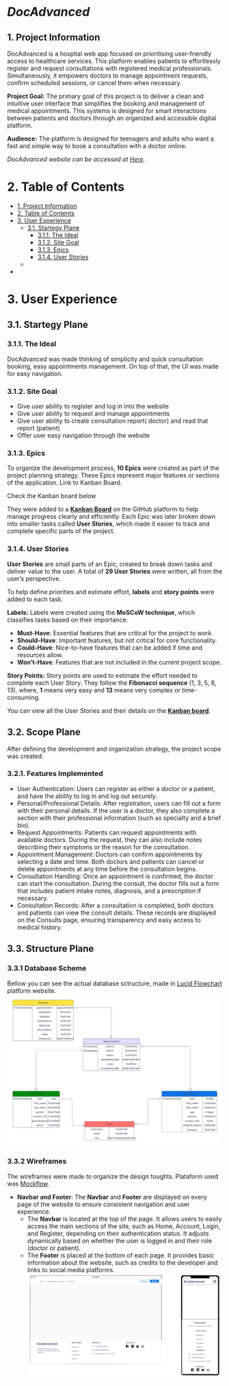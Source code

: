# ***DocAdvanced***

## 1. Project Information
DocAdvanced is a hospital web app focused on prioritising user-friendly access to healthcare services. This platform enables patients to effortlessly register and request consultations with registered medical professionals. Simultaneously, it empowers doctors to manage appointment requests, confirm scheduled sessions, or cancel them when necessary.

**Project Goal:**
The primary goal of this project is to deliver a clean and intuitive user interface that simplifies the booking and management of medical appointments. This systems is designed for smart interactions between patients and doctors through an organized and accessible digital platform.

**Audience:**
The platform is designed for teenagers and adults who want a fast and simple way to book a consultation with a doctor online.

*DocAdvanced website can be accessed at [Here](https://doc-advanced-c1ddb943acbd.herokuapp.com/).*

# 2. Table of Contents

- [1. Project Information]()
- [2. Table of Contents]()
- [3. User Experience]()
    - [3.1. Startegy Plane]()
        - [3.1.1. The Ideal]()
        - [3.1.2. Site Goal]()
        - [3.1.3. Epics]()
        - [3.1.4. User Stories]()
    - []()
- []()

# 3. User Experience

## 3.1. Startegy Plane

### 3.1.1. The Ideal
DocAdvanced was made thinking of simplicity and quick consultation booking, easy appointments management. On top of that, the UI was made for easy navigation.

### 3.1.2. Site Goal
- Give user ability to register and log in into the website
- Give user ability to request and manage appointments
- Give user ability to create consultation report( doctor) and read that report (patient)
- Offer user easy navigation through the website

### 3.1.3. Epics
To organize the development process, **10 Epics** were created as part of the project planning strategy. These Epics represent major features or sections of the application. Link to Kanban Board.

Check the Kanban board below

They were added to a [**Kanban Board**](https://github.com/users/Jonatas-01/projects/2/views/1) on the GitHub platform to help manage progress clearly and efficiently. Each Epic was later broken down into smaller tasks called **User Stories**, which made it easier to track and complete specific parts of the project.

### 3.1.4. User Stories
**User Stories** are small parts of an Epic, created to break down tasks and deliver value to the user. A total of **29 User Stories** were written, all from the user’s perspective.

To help define priorities and estimate effort, **labels** and **story points** were added to each task.

**Labels:**
Labels were created using the **MoSCoW technique**, which classifies tasks based on their importance:

- **Must-Have**: Essential features that are critical for the project to work.
- **Should-Have**: Important features, but not critical for core functionality.
- **Could-Have**: Nice-to-have features that can be added if time and resources allow.
- **Won’t-Have**: Features that are not included in the current project scope.

**Story Points:**
Story points are used to estimate the effort needed to complete each User Story. They follow the **Fibonacci sequence** (1, 3, 5, 8, 13), where, **1** means very easy and **13** means very complex or time-consuming.

You can view all the User Stories and their details on the [**Kanban board**](https://github.com/users/Jonatas-01/projects/2/views/1).

## 3.2. Scope Plane
After defining the development and organization strategy, the project scope was created.

### 3.2.1. Features Implemented
- User Authentication: Users can register as either a doctor or a patient, and have the ability to log in and log out securely.
- Personal/Professional Details: After registration, users can fill out a form with their personal details. If the user is a doctor, they also complete a section with their professional information (such as specialty and a brief bio).
- Request Appointments: Patients can request appointments with available doctors. During the request, they can also include notes describing their symptoms or the reason for the consultation.
- Appointment Management: Doctors can confirm appointments by selecting a date and time. Both doctors and patients can cancel or delete appointments at any time before the consultation begins.
- Consultation Handling: Once an appointment is confirmed, the doctor can start the consultation. During the consult, the doctor fills out a form that includes patient intake notes, diagnosis, and a prescription if necessary.
- Consultation Records: After a consultation is completed, both doctors and patients can view the consult details. These records are displayed on the Consults page, ensuring transparency and easy access to medical history.

## 3.3. Structure Plane

### 3.3.1 Database Scheme
Bellow you can see the actual database sctructure, made in [Lucid Flowchart](https://lucid.app/) platform website.
![Database Schema](/docs/structure-plane/Database%20ER%20diagram%20(crow's%20foot).png)

### 3.3.2 Wireframes
The wireframes were made to organize the design toughts. Plataform used was [Mockflow](https://app.mockflow.com/).

- **Navbar and Footer**: The **Navbar** and **Footer** are displayed on every page of the website to ensure consistent navigation and user experience.
    - The **Navbar** is located at the top of the page. It allows users to easily access the main sections of the site, such as Home, Account, Login, and Register, depending on their authentication status. It adjusts dynamically based on whether the user is logged in and their role (doctor or patient).
    - The **Footer** is placed at the bottom of each page. It provides basic information about the website, such as credits to the developer and links to social media platforms.
![Navbar and Footer](/docs/wireframes/nav-footer.png)

